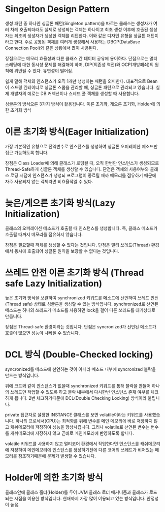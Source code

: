 # Singelton Design Pattern
생성 패턴 중 하나인 싱글톤 패턴(Singleton pattern)을 따르는 클래스는 생성자가 여러 차례 호출되더라도 실제로 생성되는 객체는 하나이고 최초 생성 이후에 호출된 생성자는 최초의 생성자가 생성한 객체를 리턴한다. 이와 같은 디자인 유형을 싱글톤 패턴이라고 한다. 주로 공통된 객체를 여러개 생성해서 사용하는 DBCP(DataBase Connection Pool)와 같은 상황에서 많이 사용된다.


장점으로는 메모리 효율성과 다른 클래스 간 데이터 공유에 용이하다. 단점으로는 멀티스레딩에 대한 동시성 문제를 해결해야 하며, DIP(의존성 역전)와 OCP(개방폐쇠)의 원칙에 위반될 수 있다. 유연성이 떨어짐.


쉽게 말해 객체의 인스턴스가 오직 1개만 생성하는 패턴을 의미한다. 대표적으로 Bean이 스프링 컨테이너로 싱글톤 스콥을 관리할 때, 싱글톤 패턴으로 관리되고 있습니다. 실제 개발자의 예로는 DB 커넥션이나 스레드 풀 객체를 생성할 때 사용합니다.


싱글톤의 방식으론 3가지 방식이 활용됩니다. 이른 초기화, 게으른 초기화, Holder에 의한 초기화 방식

# 이른 초기화 방식(Eager Initialization)
가장 기본적인 유형으로 전역변수로 인스턴스를 생성하여 싱글톤 오퍼레이션 메소드만 접근 가능하도록 합니다.

장점은 Class Loader에 의해 클래스가 로딩될 때, 오직 한번만 인스턴스가 생성되므로 Thread-Safe하게 싱글톤 객체를 생성할 수 있습니다.
단점은 객체의 사용여부와 클래스 로딩 시점에 인스턴스가 생성되 프로그램이 종료될 때까 메모리를 점유하기 때문에 자주 사용되지 않는 객체라면 비효율적일 수 있다.

# 늦은/게으른 초기화 방식(Lazy Initialization)
클래스의 오퍼레이션 메소드가 호출될 때 인스턴스를 생성합니다. 즉, 클래스 메소드가 호출될 때까지 메모리를 점유하지 않습니다.

장점은 필요할때 객체를 생성할 수 있다는 것입니다.
단점은 멀티 쓰레드(Thread) 환경에서 동시에 호출되어 싱글톤 원칙을 보장할 수 없다는 것입니다.

# 쓰레드 안전 이른 초기화 방식 (Thread safe Lazy Initialization)
늦은 초기화 방식을 보완하여 synchronized 키워드를 메소드에 선언하여 쓰레드 안전(Thread safe) 상태로 싱글톤을 생성할 수 있는 방식입니다. synchronized로 선언된 메소드는 하나의 쓰레드가 메소드를 사용하면 lock을 걸어 다른 쓰레드를 대기상태로 만듭니다.

장점은 Thread-safe 환경이라는 것입니다.
단점은 syncronized가 선언된 메소드가 호출이 많으면 성능이 나빠질 수 있습니다.

# DCL 방식 (Double-Checked locking)
syncronized를 메소드에 선언하는 것이 아니라 메소드 내부에 syncronized 블락을 만드는 방식입니다.

위에 코드와 같이 인스턴스가 없을때 synchronized 키워드를 통해 블락을 만들어 하나의 쓰레드만 작업할 수 있도록 하고 블락 내부에서 다시한번 인스턴스 존재 여부를 체크하게 됩니다. 2번 체크하기때문에 DCL(Double Checking Locking) 방식이라 불립니다.

private 접근자로 설정한 INSTANCE 클래스를 보면 volatile이라는 키워드를 사용했습니다. 하나의 프로세서(CPU)는 최적화를 위해 변수를 메인 메모리에 바로 저장하지 않고 캐쉬메모리에 저장하여 성능을 향상시킵니다. 그러나 volatile로 선언된 변수는 변수를 캐쉬메모리에 저장하지 않고 곧바로 메인메모리에 반영하도록 합니다.

volatile 키워드를 사용하지 않고 멀티코어 환경에서 작업한다면 인스턴스를 캐쉬메모리에 저장하여 메인메모리에 인스턴스를 생성하기전에 다른 코어의 쓰레드가 비어있는 메모리를 참조하기때문에 문제가 발생할 수 있습니다.

# Holder에 의한 초기화 방식
클래스안에 클래스 홀더(Holder)를 두어 JVM 클래스 로더 매커니즘과 클래스가 로드되는 시점을 이용한 방식입니다. 현재까지 가장 많이 이용되고 있는 방식입니다.
안정성이 높음.
